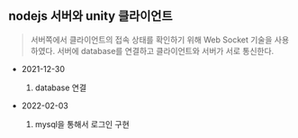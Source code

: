 ## nodejs 서버와 unity 클라이언트
> 서버쪽에서 클라이언트의 접속 상태를 확인하기 위해 Web Socket 기술을 사용하였다.
> 서버에 database를 연결하고 클라이언트와 서버가 서로 통신한다.

* 2021-12-30
  1. database 연결

* 2022-02-03
  1. mysql을 통해서 로그인 구현